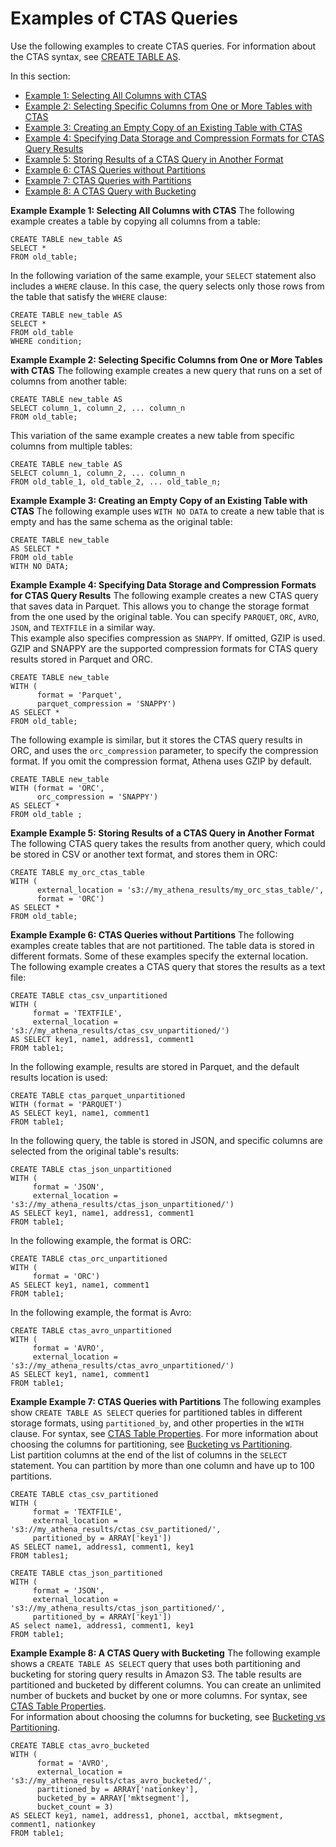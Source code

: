 # Examples of CTAS Queries<a name="ctas-examples"></a>

Use the following examples to create CTAS queries\. For information about the CTAS syntax, see [CREATE TABLE AS](create-table-as.md)\.

In this section: 
+ [Example 1: Selecting All Columns with CTAS](#ctas-example1)
+ [Example 2: Selecting Specific Columns from One or More Tables with CTAS](#ctas-example2)
+ [Example 3: Creating an Empty Copy of an Existing Table with CTAS](#ctas-example3)
+ [Example 4: Specifying Data Storage and Compression Formats for CTAS Query Results](#ctas-example4)
+ [Example 5: Storing Results of a CTAS Query in Another Format](#ctas-example-query-storage-format)
+ [Example 6: CTAS Queries without Partitions](#ctas-example-not-partitioned)
+ [Example 7: CTAS Queries with Partitions](#ctas-example-partitioned)
+ [Example 8: A CTAS Query with Bucketing](#ctas-example-bucketed)

**Example Example 1: Selecting All Columns with CTAS**  <a name="ctas-example1"></a>
The following example creates a table by copying all columns from a table:  

```
CREATE TABLE new_table AS 
SELECT * 
FROM old_table;
```
In the following variation of the same example, your `SELECT` statement also includes a `WHERE` clause\. In this case, the query selects only those rows from the table that satisfy the `WHERE` clause:   

```
CREATE TABLE new_table AS 
SELECT * 
FROM old_table 
WHERE condition;
```

**Example Example 2: Selecting Specific Columns from One or More Tables with CTAS**  <a name="ctas-example2"></a>
The following example creates a new query that runs on a set of columns from another table:  

```
CREATE TABLE new_table AS 
SELECT column_1, column_2, ... column_n 
FROM old_table;
```
This variation of the same example creates a new table from specific columns from multiple tables:   

```
CREATE TABLE new_table AS
SELECT column_1, column_2, ... column_n 
FROM old_table_1, old_table_2, ... old_table_n;
```

**Example Example 3: Creating an Empty Copy of an Existing Table with CTAS**  <a name="ctas-example3"></a>
The following example uses `WITH NO DATA` to create a new table that is empty and has the same schema as the original table:  

```
CREATE TABLE new_table 
AS SELECT * 
FROM old_table
WITH NO DATA;
```

**Example Example 4: Specifying Data Storage and Compression Formats for CTAS Query Results**  <a name="ctas-example4"></a>
The following example creates a new CTAS query that saves data in Parquet\. This allows you to change the storage format from the one used by the original table\. You can specify `PARQUET`, `ORC`, `AVRO`, `JSON`, and `TEXTFILE` in a similar way\.   
This example also specifies compression as `SNAPPY`\. If omitted, GZIP is used\. GZIP and SNAPPY are the supported compression formats for CTAS query results stored in Parquet and ORC\.   

```
CREATE TABLE new_table
WITH (
      format = 'Parquet',
      parquet_compression = 'SNAPPY')
AS SELECT *
FROM old_table;
```
The following example is similar, but it stores the CTAS query results in ORC, and uses the `orc_compression` parameter, to specify the compression format\. If you omit the compression format, Athena uses GZIP by default\.  

```
CREATE TABLE new_table
WITH (format = 'ORC',
      orc_compression = 'SNAPPY')
AS SELECT *
FROM old_table ;
```

**Example Example 5: Storing Results of a CTAS Query in Another Format**  <a name="ctas-example-query-storage-format"></a>
The following CTAS query takes the results from another query, which could be stored in CSV or another text format, and stores them in ORC:   

```
CREATE TABLE my_orc_ctas_table
WITH (
      external_location = 's3://my_athena_results/my_orc_stas_table/',
      format = 'ORC')
AS SELECT * 
FROM old_table;
```

**Example Example 6: CTAS Queries without Partitions**  <a name="ctas-example-not-partitioned"></a>
The following examples create tables that are not partitioned\. The table data is stored in different formats\. Some of these examples specify the external location\.   
The following example creates a CTAS query that stores the results as a text file:  

```
CREATE TABLE ctas_csv_unpartitioned 
WITH (
     format = 'TEXTFILE', 
     external_location = 's3://my_athena_results/ctas_csv_unpartitioned/') 
AS SELECT key1, name1, address1, comment1
FROM table1;
```
In the following example, results are stored in Parquet, and the default results location is used:  

```
CREATE TABLE ctas_parquet_unpartitioned 
WITH (format = 'PARQUET') 
AS SELECT key1, name1, comment1
FROM table1;
```
In the following query, the table is stored in JSON, and specific columns are selected from the original table's results:  

```
CREATE TABLE ctas_json_unpartitioned 
WITH (
     format = 'JSON',  
     external_location = 's3://my_athena_results/ctas_json_unpartitioned/') 
AS SELECT key1, name1, address1, comment1
FROM table1;
```
In the following example, the format is ORC:  

```
CREATE TABLE ctas_orc_unpartitioned 
WITH (
     format = 'ORC') 
AS SELECT key1, name1, comment1 
FROM table1;
```
In the following example, the format is Avro:  

```
CREATE TABLE ctas_avro_unpartitioned 
WITH (
     format = 'AVRO', 
     external_location = 's3://my_athena_results/ctas_avro_unpartitioned/') 
AS SELECT key1, name1, comment1
FROM table1;
```

**Example Example 7: CTAS Queries with Partitions**  <a name="ctas-example-partitioned"></a>
The following examples show `CREATE TABLE AS SELECT` queries for partitioned tables in different storage formats, using `partitioned_by`, and other properties in the `WITH` clause\. For syntax, see [CTAS Table Properties](create-table-as.md#ctas-table-properties)\. For more information about choosing the columns for partitioning, see [Bucketing vs Partitioning](bucketing-vs-partitioning.md)\.  
List partition columns at the end of the list of columns in the `SELECT` statement\. You can partition by more than one column and have up to 100 partitions\.

```
CREATE TABLE ctas_csv_partitioned 
WITH (
     format = 'TEXTFILE',  
     external_location = 's3://my_athena_results/ctas_csv_partitioned/', 
     partitioned_by = ARRAY['key1']) 
AS SELECT name1, address1, comment1, key1
FROM tables1;
```

```
CREATE TABLE ctas_json_partitioned 
WITH (
     format = 'JSON', 
     external_location = 's3://my_athena_results/ctas_json_partitioned/', 
     partitioned_by = ARRAY['key1']) 
AS select name1, address1, comment1, key1 
FROM table1;
```

**Example Example 8: A CTAS Query with Bucketing**  <a name="ctas-example-bucketed"></a>
The following example shows a `CREATE TABLE AS SELECT` query that uses both partitioning and bucketing for storing query results in Amazon S3\. The table results are partitioned and bucketed by different columns\. You can create an unlimited number of buckets and bucket by one or more columns\. For syntax, see [CTAS Table Properties](create-table-as.md#ctas-table-properties)\.  
For information about choosing the columns for bucketing, see [Bucketing vs Partitioning](bucketing-vs-partitioning.md)\.  

```
CREATE TABLE ctas_avro_bucketed 
WITH (
      format = 'AVRO', 
      external_location = 's3://my_athena_results/ctas_avro_bucketed/', 
      partitioned_by = ARRAY['nationkey'], 
      bucketed_by = ARRAY['mktsegment'], 
      bucket_count = 3) 
AS SELECT key1, name1, address1, phone1, acctbal, mktsegment, comment1, nationkey 
FROM table1;
```